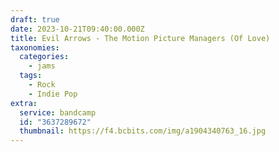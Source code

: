 ```yaml
---
draft: true
date: 2023-10-21T09:40:00.000Z
title: Evil Arrows - The Motion Picture Managers (Of Love)
taxonomies:
  categories:
    - jams
  tags:
    - Rock
    - Indie Pop
extra:
  service: bandcamp
  id: "3637289672"
  thumbnail: https://f4.bcbits.com/img/a1904340763_16.jpg
---
```

